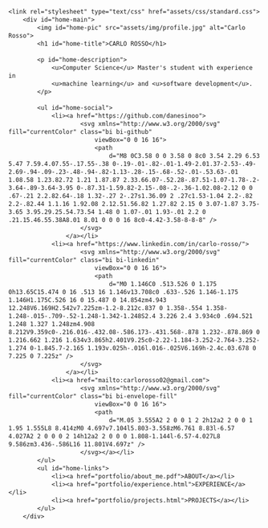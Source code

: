     <link rel="stylesheet" type="text/css" href="assets/css/standard.css">
        <div id="home-main">
            <img id="home-pic" src="assets/img/profile.jpg" alt="Carlo Rosso">
            <h1 id="home-title">CARLO ROSSO</h1>

            <p id="home-description">
                <u>Computer Science</u> Master's student with experience in
                <u>machine learning</u> and <u>software development</u>.
            </p>

            <ul id="home-social">
                <li><a href="https://github.com/danesinoo">
                        <svg xmlns="http://www.w3.org/2000/svg" fill="currentColor" class="bi bi-github"
                            viewBox="0 0 16 16">
                            <path
                                d="M8 0C3.58 0 0 3.58 0 8c0 3.54 2.29 6.53 5.47 7.59.4.07.55-.17.55-.38 0-.19-.01-.82-.01-1.49-2.01.37-2.53-.49-2.69-.94-.09-.23-.48-.94-.82-1.13-.28-.15-.68-.52-.01-.53.63-.01 1.08.58 1.23.82.72 1.21 1.87.87 2.33.66.07-.52.28-.87.51-1.07-1.78-.2-3.64-.89-3.64-3.95 0-.87.31-1.59.82-2.15-.08-.2-.36-1.02.08-2.12 0 0 .67-.21 2.2.82.64-.18 1.32-.27 2-.27s1.36.09 2 .27c1.53-1.04 2.2-.82 2.2-.82.44 1.1.16 1.92.08 2.12.51.56.82 1.27.82 2.15 0 3.07-1.87 3.75-3.65 3.95.29.25.54.73.54 1.48 0 1.07-.01 1.93-.01 2.2 0 .21.15.46.55.38A8.01 8.01 0 0 0 16 8c0-4.42-3.58-8-8-8" />
                        </svg>
                    </a></li>
                <li><a href="https://www.linkedin.com/in/carlo-rosso/">
                        <svg xmlns="http://www.w3.org/2000/svg" fill="currentColor" class="bi bi-linkedin"
                            viewBox="0 0 16 16">
                            <path
                                d="M0 1.146C0 .513.526 0 1.175 0h13.65C15.474 0 16 .513 16 1.146v13.708c0 .633-.526 1.146-1.175 1.146H1.175C.526 16 0 15.487 0 14.854zm4.943 12.248V6.169H2.542v7.225zm-1.2-8.212c.837 0 1.358-.554 1.358-1.248-.015-.709-.52-1.248-1.342-1.248S2.4 3.226 2.4 3.934c0 .694.521 1.248 1.327 1.248zm4.908 8.212V9.359c0-.216.016-.432.08-.586.173-.431.568-.878 1.232-.878.869 0 1.216.662 1.216 1.634v3.865h2.401V9.25c0-2.22-1.184-3.252-2.764-3.252-1.274 0-1.845.7-2.165 1.193v.025h-.016l.016-.025V6.169h-2.4c.03.678 0 7.225 0 7.225z" />
                        </svg>
                    </a></li>
                <li><a href="mailto:carlorosso02@gmail.com">
                        <svg xmlns="http://www.w3.org/2000/svg" fill="currentColor" class="bi bi-envelope-fill"
                            viewBox="0 0 16 16">
                            <path
                                d="M.05 3.555A2 2 0 0 1 2 2h12a2 2 0 0 1 1.95 1.555L8 8.414zM0 4.697v7.104l5.803-3.558zM6.761 8.83l-6.57 4.027A2 2 0 0 0 2 14h12a2 2 0 0 0 1.808-1.144l-6.57-4.027L8 9.586zm3.436-.586L16 11.801V4.697z" />
                        </svg></a></li>
            </ul>
            <ul id="home-links">
                <li><a href="portfolio/about_me.pdf">ABOUT</a></li>
                <li><a href="portfolio/experience.html">EXPERIENCE</a></li>
                <li><a href="portfolio/projects.html">PROJECTS</a></li>
            </ul>
        </div>

